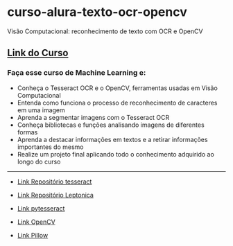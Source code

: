 # curso-alura-texto-ocr-opencv
Visão Computacional: reconhecimento de texto com OCR e OpenCV

[Link do Curso](https://cursos.alura.com.br/course/visao-computacional-reconhecimento-texto-ocr-opencv)
---

### Faça esse curso de Machine Learning e:
* Conheça o Tesseract OCR e o OpenCV, ferramentas usadas em Visão Computacional
* Entenda como funciona o processo de reconhecimento de caracteres em uma imagem
* Aprenda a segmentar imagens com o Tesseract OCR
* Conheça bibliotecas e funções analisando imagens de diferentes formas
* Aprenda a destacar informações em textos e a retirar informações importantes do mesmo
* Realize um projeto final aplicando todo o conhecimento adquirido ao longo do curso

--- 
* [Link Repositório tesseract](https://github.com/https://github.com/tesseract-ocr/tesseract)

* [Link Repositório Leptonica](https://github.com/DanBloomberg/leptonica)

* [Link pytesseract](https://pypi.org/project/pytesseract/)

* [Link OpenCV](https://docs.opencv.org/4.x/index.html)

* [Link Pillow](https://pillow.readthedocs.io/en/stable/)
 